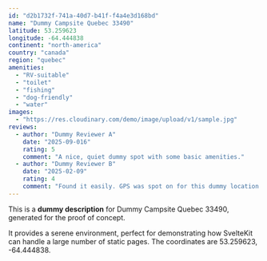 ```yaml
---
id: "d2b1732f-741a-40d7-b41f-f4a4e3d168bd"
name: "Dummy Campsite Quebec 33490"
latitude: 53.259623
longitude: -64.444838
continent: "north-america"
country: "canada"
region: "quebec"
amenities:
  - "RV-suitable"
  - "toilet"
  - "fishing"
  - "dog-friendly"
  - "water"
images:
  - "https://res.cloudinary.com/demo/image/upload/v1/sample.jpg"
reviews:
  - author: "Dummy Reviewer A"
    date: "2025-09-016"
    rating: 5
    comment: "A nice, quiet dummy spot with some basic amenities."
  - author: "Dummy Reviewer B"
    date: "2025-02-09"
    rating: 4
    comment: "Found it easily. GPS was spot on for this dummy location."
---
```


This is a **dummy description** for Dummy Campsite Quebec 33490, generated for the proof of concept.

It provides a serene environment, perfect for demonstrating how SvelteKit can handle a large number of static pages. The coordinates are 53.259623, -64.444838.
